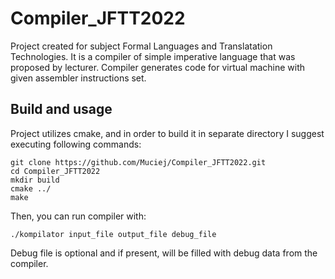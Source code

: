 # Compiler_JFTT2022
Project created for subject Formal Languages and Translatation Technologies. It is a compiler of simple imperative language that was proposed by lecturer. Compiler generates code for virtual machine with given assembler instructions set.

## Build and usage

Project utilizes cmake, and in order to build it in separate directory I suggest executing following commands:
```
git clone https://github.com/Muciej/Compiler_JFTT2022.git
cd Compiler_JFTT2022
mkdir build
cmake ../
make
```

Then, you can run compiler with:
```
./kompilator input_file output_file debug_file
```

Debug file is optional and if present, will be filled with debug data from the compiler.


